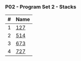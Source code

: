 ### P02 - Program Set 2 - Stacks
|#|Name|
|---|----|
|1|[127](https://github.com/ArshiaClare/4883-Programming_Techniques-Clare/tree/master/Assignments/P02/127)|
|2|[514](https://github.com/ArshiaClare/4883-Programming_Techniques-Clare/tree/master/Assignments/P02/514)|
|3|[673](https://github.com/ArshiaClare/4883-Programming_Techniques-Clare/tree/master/Assignments/P02/514)|
|4|[727](https://github.com/ArshiaClare/4883-Programming_Techniques-Clare/tree/master/Assignments/P02/727)|
